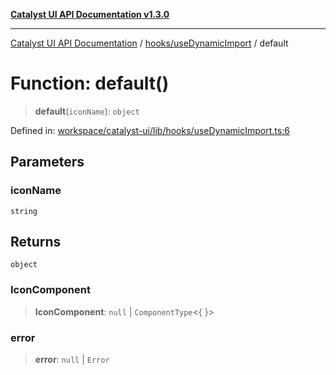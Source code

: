 [**Catalyst UI API Documentation v1.3.0**](../../../README.md)

---

[Catalyst UI API Documentation](../../../README.md) / [hooks/useDynamicImport](../README.md) / default

# Function: default()

> **default**(`iconName`): `object`

Defined in: [workspace/catalyst-ui/lib/hooks/useDynamicImport.ts:6](https://github.com/TheBranchDriftCatalyst/catalyst-ui/blob/main/lib/hooks/useDynamicImport.ts#L6)

## Parameters

### iconName

`string`

## Returns

`object`

### IconComponent

> **IconComponent**: `null` \| `ComponentType`\<\{ \}\>

### error

> **error**: `null` \| `Error`
